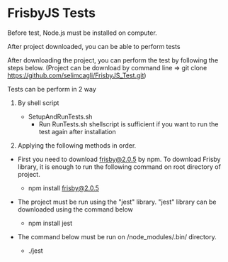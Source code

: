 # FrisbyJS Tests

Before test, Node.js must be installed on computer.

After project downloaded, you can be able to perform tests

After downloading the project, you can perform the test by following the steps below. (Project can be download by command line => git clone https://github.com/selimcagli/FrisbyJS_Test.git)

Tests can be perform in 2 way
1. By shell script
     - SetupAndRunTests.sh
          - Run RunTests.sh shellscript is sufficient if you want to run the test again after installation

2. Applying the following methods in order.

-	First you need to download frisby@2.0.5 by npm. To download Frisby library, it is enough to run the following command on root directory of project.
     - npm install frisby@2.0.5

-	The project must be run using the "jest" library. "jest" library can be downloaded using the command below   
     - npm install jest

-	The command below must be run on /node_modules/.bin/ directory.
     -	./jest
